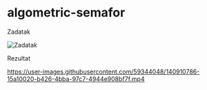 # algometric-semafor

Zadatak

![Zadatak](https://user-images.githubusercontent.com/59344048/140910628-9b552eff-4e7e-438a-97d6-6e5eea6d83a6.png)

Rezultat

https://user-images.githubusercontent.com/59344048/140910786-15a10020-b426-4bba-97c7-4944e908bf7f.mp4



